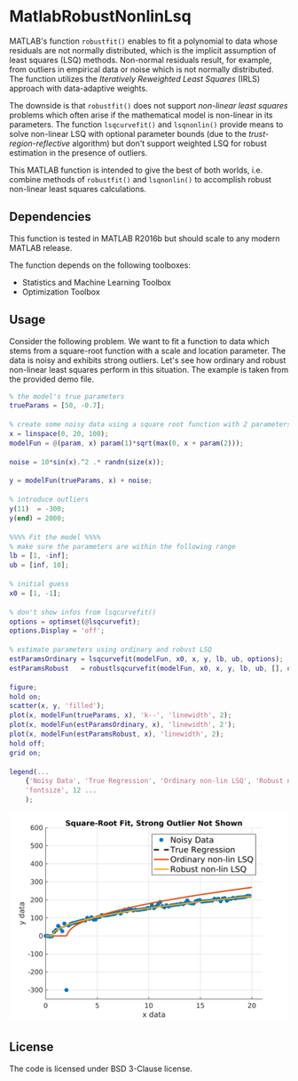 # MatlabRobustNonlinLsq

MATLAB's function `robustfit()` enables to fit a polynomial to data whose residuals are not normally distributed, which is the implicit assumption of least squares (LSQ) methods. Non-normal residuals result, for example, from outliers in empirical data or noise which is not normally distributed. The function utilizes the *Iteratively Reweighted Least Squares* (IRLS) approach with data-adaptive weights.

The downside is that `robustfit()` does not support *non-linear least squares* problems which often arise if the mathematical model is non-linear in its parameters. The function `lsqcurvefit()` and `lsqnonlin()` provide means to solve non-linear LSQ with optional parameter bounds (due to the *trust-region-reflective* algorithm) but don't support weighted LSQ for robust estimation in the presence of outliers.

This MATLAB function is intended to give the best of both worlds, i.e. combine methods of `robustfit()` and `lsqnonlin()` to accomplish robust non-linear least squares calculations.

## Dependencies

This function is tested in MATLAB R2016b but should scale to any modern MATLAB release.

The function depends on the following toolboxes:
- Statistics and Machine Learning Toolbox
- Optimization Toolbox

## Usage

Consider the following problem. We want to fit a function to data which stems from a square-root function with a scale and location parameter. The data is noisy and exhibits strong outliers. Let's see how ordinary and robust non-linear least squares perform in this situation. The example is taken from the provided demo file.

```matlab
% the model's true parameters
trueParams = [50, -0.7];

% create some noisy data using a square root function with 2 parameters and nasty noise
x = linspace(0, 20, 100);
modelFun = @(param, x) param(1)*sqrt(max(0, x + param(2)));

noise = 10*sin(x).^2 .* randn(size(x));

y = modelFun(trueParams, x) + noise;

% introduce outliers
y(11)  = -300;
y(end) = 2000;

%%%% Fit the model %%%%
% make sure the parameters are within the following range
lb = [1, -inf];
ub = [inf, 10];

% initial guess
x0 = [1, -1];

% don't show infos from lsqcurvefit()
options = optimset(@lsqcurvefit);
options.Display = 'off';

% estimate parameters using ordinary and robust LSQ
estParamsOrdinary = lsqcurvefit(modelFun, x0, x, y, lb, ub, options);
estParamsRobust   = robustlsqcurvefit(modelFun, x0, x, y, lb, ub, [], options);

figure;
hold on;
scatter(x, y, 'filled');
plot(x, modelFun(trueParams, x), 'k--', 'linewidth', 2);
plot(x, modelFun(estParamsOrdinary, x), 'linewidth', 2');
plot(x, modelFun(estParamsRobust, x), 'linewidth', 2);
hold off;
grid on;

legend(...
    {'Noisy Data', 'True Regression', 'Ordinary non-lin LSQ', 'Robust non-lin LSQ'}, ...
    'fontsize', 12 ...
    );
```

![example.png](example.png)

## License

The code is licensed under BSD 3-Clause license.
